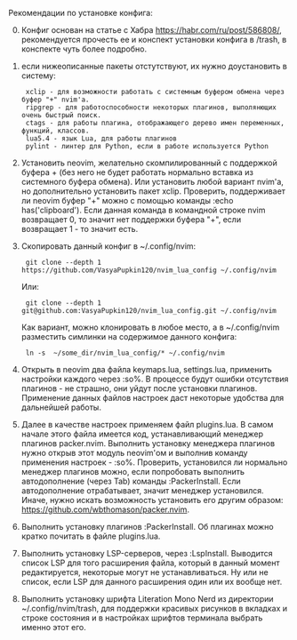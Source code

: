 Рекомендации по установке конфига:

0. Конфиг основан на статье с Хабра https://habr.com/ru/post/586808/, рекомендуется прочесть ее и конспект установки конфига в /trash, в конспекте чуть более подробно. 

1. если нижеописанные пакеты отстутствуют, их нужно доустановить в систему:

        xclip - для возможности работать с системным буфером обмена через буфер "+" nvim'a.
        ripgrep - для работоспособности некоторых плагинов, выполянющих очень быстрый поиск.
        ctags - для работы плагина, отображающего дерево имен переменных, функций, классов.
        lua5.4 - язык Lua, для работы плагинов
        pylint - линтер для Python, если в работе используется Python

2. Установить neovim, желательно скомпилированный с поддержкой буфера + (без него не будет работать нормально вставка из системного буфера обмена). Или установить любой вариант nvim'a, но дополнительно установить пакет xclip. Проверить, поддерживает ли neovim буфер "+" можно с помощью команды :echo has('clipboard'). Если данная команда в командной строке nvim возвращает 0, то значит нет поддержки буфера "+", если возвращает 1 - то значит есть. 

3. Скопировать данный конфиг в ~/.config/nvim:

        git clone --depth 1 https://github.com/VasyaPupkin120/nvim_lua_config ~/.config/nvim

    Или:

        git clone --depth 1 git@github.com:VasyaPupkin120/nvim_lua_config.git ~/.config/nvim

    Как вариант, можно клонировать в любое место, а в ~/.config/nvim разместить симлинки на содержимое данного конфига:

        ln -s  ~/some_dir/nvim_lua_config/* ~/.config/nvim


4. Открыть в neovim два файла keymaps.lua, settings.lua, применить настройки каждого через :so%. В процессе будут ошибки отсутствия плагинов - не страшно, они уйдут после установки плагинов. Применение данных файлов настроек даст некоторые удобства для дальнейшей работы.

5. Далее в качестве настроек применяем файл plugins.lua. В самом начале этого файла имеется код, устанавливающий менеджер плагинов packer.nvim. Выполнить установку менеджера плагинов нужно открыв этот модуль neovim'ом и выполнив команду применения настроек - :so%. Проверить, установился ли нормально менеджер плагинов можно, если попробовать выполнить автодополнение (через Tab) команды :PackerInstall. Если автодополнение отрабатывает, значит менеджер установился. Иначе, нужно искать возможность установить его другим образом: https://github.com/wbthomason/packer.nvim.  

6. Выполнить установку плагинов :PackerInstall. Об плагинах можно кратко почитать в файле plugins.lua.

7. Выполнить установку LSP-серверов, через :LspInstall. Выводится список LSP для того расширения файла, который в данный момент редактируется, некоторые могут не устанавливаться. Ну или не список, если LSP для данного расширения один или их вообще нет. 

8. Выполнить установку шрифта Literation Mono Nerd из директории ~/.config/nvim/trash, для поддержки красивых рисунков в вкладках и строке состояния и в настройках шрифтов терминала выбрать именно этот его.
